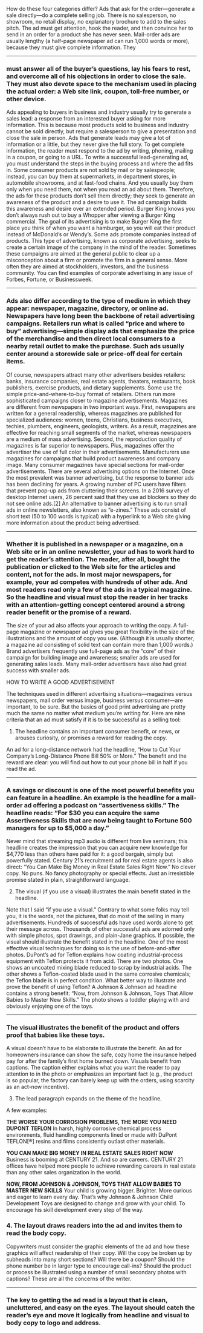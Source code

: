 How do these four categories differ? Ads that ask for the order—generate a sale directly—do a complete selling job. There is no salesperson, no showroom, no retail display, no explanatory brochure to add to the sales pitch. The ad must get attention, hook the reader, and then convince her to send in an order for a product she has never seen.
 Mail-order ads are usually lengthy (a half-page newspaper ad can run 1,000 words or more), because they must give complete information. They

-----

### must answer all of the buyer’s questions, lay his fears to rest, and overcome all of his objections in order to close the sale. They must also devote space to the mechanism used in placing the actual order: a Web site link, coupon, toll-free number, or other device.
 Ads appealing to buyers in business and industry usually try to generate a sales lead: a response from an interested buyer asking for more information. This is because most products sold to business and industry cannot be sold directly, but require a salesperson to give a presentation and close the sale in person.
 Ads that generate leads may give a lot of information or a little, but they never give the full story. To get complete information, the reader must respond to the ad by writing, phoning, mailing in a coupon, or going to a URL. To write a successful lead-generating ad, you must understand the steps in the buying process and where the ad fits in.
 Some consumer products are not sold by mail or by salespeople; instead, you can buy them at supermarkets, in department stores, in automobile showrooms, and at fast-food chains. And you usually buy them only when you need them, not when you read an ad about them.
 Therefore, the ads for these products don’t sell them directly; they seek to generate an awareness of the product and a desire to use it. The ad campaign builds this awareness and desire over an extended period. Burger King knows you don’t always rush out to buy a Whopper after viewing a Burger King commercial. The goal of its advertising is to make Burger King the first place you think of when you want a hamburger, so you will eat their product instead of McDonald’s or Wendy’s.
 Some ads promote companies instead of products. This type of advertising, known as corporate advertising, seeks to create a certain image of the company in the mind of the reader. Sometimes these campaigns are aimed at the general public to clear up a misconception about a firm or promote the firm in a general sense. More often they are aimed at stockholders, investors, and the business community. You can find examples of corporate advertising in any issue of Forbes, Fortune, or Businessweek.

-----

### Ads also differ according to the type of medium in which they appear: newspaper, magazine, directory, or online ad. Newspapers have long been the backbone of retail advertising campaigns. Retailers run what is called “price and where to buy” advertising—simple display ads that emphasize the price of the merchandise and then direct local consumers to a nearby retail outlet to make the purchase. Such ads usually center around a storewide sale or price-off deal for certain items.
 Of course, newspapers attract many other advertisers besides retailers: banks, insurance companies, real estate agents, theaters, restaurants, book publishers, exercise products, and dietary supplements. Some use the simple price-and-where-to-buy format of retailers. Others run more sophisticated campaigns closer to magazine advertisements.
 Magazines are different from newspapers in two important ways. First, newspapers are written for a general readership, whereas magazines are published for specialized audiences: women, teens, Christians, business executives, techies, plumbers, engineers, geologists, writers. As a result, magazines are effective for reaching small segments of the market, whereas newspapers are a medium of mass advertising.
 Second, the reproduction quality of magazines is far superior to newspapers. Plus, magazines offer the advertiser the use of full color in their advertisements.
 Manufacturers use magazines for campaigns that build product awareness and company image. Many consumer magazines have special sections for mail-order advertisements.
 There are several advertising options on the Internet. Once the most prevalent was banner advertising, but the response to banner ads has been declining for years. A growing number of PC users have filters that prevent pop-up ads from cluttering their screens. In a 2016 survey of desktop Internet users, 26 percent said that they use ad blockers so they do not see online ads.[2]
 An alternative to banner advertising is to run small ads in online newsletters, also known as “e-zines.” These ads consist of short text (50 to 100 words is typical) with a hyperlink to a Web site giving more information about the product being advertised.

-----

### Whether it is published in a newspaper or a magazine, on a Web site or in an online newsletter, your ad has to work hard to get the reader’s attention. The reader, after all, bought the publication or clicked to the Web site for the articles and content, not for the ads. In most major newspapers, for example, your ad competes with hundreds of other ads. And most readers read only a few of the ads in a typical magazine. So the headline and visual must stop the reader in her tracks with an attention-getting concept centered around a strong reader benefit or the promise of a reward.
 The size of your ad also affects your approach to writing the copy. A full-page magazine or newspaper ad gives you great flexibility in the size of the illustrations and the amount of copy you use. (Although it is usually shorter, a magazine ad consisting of solid text can contain more than 1,000 words.)
 Brand advertisers frequently use full-page ads as the “core” of their campaign for building image and awareness; smaller ads are used for generating sales leads. Many mail-order advertisers have also had great success with smaller ads.

 HOW TO WRITE A GOOD ADVERTISEMENT

 The techniques used in different advertising situations—magazines versus newspapers, mail order versus image, business versus consumer—are important, to be sure. But the basics of good print advertising are pretty much the same no matter what medium you’re writing for.
 Here are nine criteria that an ad must satisfy if it is to be successful as a selling tool:

 1. The headline contains an important consumer benefit, or news, or arouses curiosity, or promises a reward for reading the copy.

 An ad for a long-distance network had the headline, “How to Cut Your Company’s Long-Distance Phone Bill 50% or More.” The benefit and the reward are clear: you will find out how to cut your phone bill in half if you read the ad.

-----

### A savings or discount is one of the most powerful benefits you can feature in a headline. An example is the headline for a mail-order ad offering a podcast on “assertiveness skills.” The headline reads: “For $30 you can acquire the same Assertiveness Skills that are now being taught to Fortune 500 managers for up to $5,000 a day.”
 Never mind that streaming mp3 audio is different from live seminars; this headline creates the impression that you can acquire new knowledge for $4,770 less than others have paid for it: a good bargain, simply but powerfully stated.
 Century 21’s recruitment ad for real estate agents is also direct: “You Can Make Big Money in Real Estate Sales Right Now.” No clever copy. No puns. No fancy photography or special effects. Just an irresistible promise stated in plain, straightforward language.

 2. The visual (if you use a visual) illustrates the main benefit stated in the headline.

 Note that I said “if you use a visual.” Contrary to what some folks may tell you, it is the words, not the pictures, that do most of the selling in many advertisements. Hundreds of successful ads have used words alone to get their message across. Thousands of other successful ads are adorned only with simple photos, spot drawings, and plain-Jane graphics.
 If possible, the visual should illustrate the benefit stated in the headline. One of the most effective visual techniques for doing so is the use of before-and-after photos.
 DuPont’s ad for Teflon explains how coating industrial-process equipment with Teflon protects it from acid. There are two photos. One shows an uncoated mixing blade reduced to scrap by industrial acids. The other shows a Teflon-coated blade used in the same corrosive chemicals; the Teflon blade is in perfect condition. What better way to illustrate and prove the benefit of using Teflon?
 A Johnson & Johnson ad headline contains a strong benefit: “Now, from Johnson & Johnson, Toys That Allow Babies to Master New Skills.” The photo shows a toddler playing with and obviously enjoying one of the toys.

-----

### The visual illustrates the benefit of the product and offers proof that babies like these toys.
 A visual doesn’t have to be elaborate to illustrate the benefit. An ad for homeowners insurance can show the safe, cozy home the insurance helped pay for after the family’s first home burned down.
 Visuals benefit from captions. The caption either explains what you want the reader to pay attention to in the photo or emphasizes an important fact (e.g., the product is so popular, the factory can barely keep up with the orders, using scarcity as an act-now incentive).

 3. The lead paragraph expands on the theme of the headline.

 A few examples:

**THE WORSE YOUR CORROSION PROBLEMS, THE MORE YOU NEED DUPONT**
**TEFLON**
In harsh, highly corrosive chemical process environments, fluid handling components lined or
made with DuPont TEFLON[®] resins and films consistently outlast other materials.

**YOU CAN MAKE BIG MONEY IN REAL ESTATE SALES RIGHT NOW**
Business is booming at CENTURY 21. And so are careers. CENTURY 21 offices have helped
more people to achieve rewarding careers in real estate than any other sales organization in the
world.

**NOW, FROM JOHNSON & JOHNSON, TOYS THAT ALLOW BABIES TO MASTER**
**NEW SKILLS**
Your child is growing bigger. Brighter. More curious and eager to learn every day. That’s why
Johnson & Johnson Child Development Toys are designed to change and grow with your
child. To encourage his skill development every step of the way.

### 4. The layout draws readers into the ad and invites them to read the body copy.

 Copywriters must consider the graphic elements of the ad and how these graphics will affect readership of their copy. Will the copy be broken up by subheads into many short sections? Will there be a coupon? Should the phone number be in larger type to encourage call-ins? Should the product or process be illustrated using a number of small secondary photos with captions? These are all the concerns of the writer.

-----

### The key to getting the ad read is a layout that is clean, uncluttered, and easy on the eyes. The layout should catch the reader’s eye and move it logically from headline and visual to body copy to logo and address.